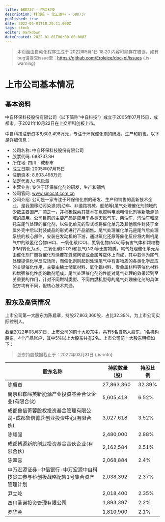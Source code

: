 ```yaml
---
title: 688737 - 中自科技
description: 科创板 - 化工原料 - 688737
published: true
date: 2022-05-01T18:20:11.000Z
tags: stock
editor: markdown
dateCreated: 2022-01-01T00:00:00.000Z
---
```


> 本页面由自动化程序生成于 2022年5月1日 18:20
> 内容可能存在错误，如有bug请提交issue至：https://github.com/Eroleice/doc-pi/issues
{.is-warning}

# 上市公司基本情况

## 基本资料

中自环保科技股份有限公司（以下简称“中自科技”）成立于2005年07月15日，成都市。于2021年10月22日在上交所科创板上市。

中自科技注册资本8,603.498万元，专注于环保催化剂的研发，生产和销售。以下是详细信息：

- 公司名称: 中自环保科技股份有限公司
- 股票代码: 688737.SH
- 所在地: 四川 - 成都市
- 成立日期: 2005年07月15日
- 注册资本: 8,603.498万元
- 法定代表人: 陈启章
- 主营业务: 专注于环保催化剂的研发，生产和销售
- 公司官网: www.sinocat.com.cn
- 公司介绍: 公司是一家专注于环保催化剂的研发、生产和销售的高新技术企业，是我国移动污染源(机动车、非道路机械、船舶等)尾气处理催化剂领域的少数主要国产厂商之一，并积极探索其技术在氢燃料电池电催化剂等新能源领域的应用。公司目前的主要产品是应用于各类天然气车、柴油车、汽油车和摩托车尾气处理的催化剂，以催化单元的形式或将催化单元及其他器件封装于金属外壳中后以封装成品的形式进行产品销售。尾气处理催化单元是尾气后处理系统的核心部件，安装在发动机的下游，通过氧化还原等催化反应将内燃机尾气中的碳氢化合物(HC)、一氧化碳(CO)、氮氧化物(NOx)等有害气体和颗粒物(PM)转化为水、二氧化碳(CO2)和氮气(N2)等无害物质。尾气处理催化单元系由催化剂厂商将催化剂涂覆在蜂窝陶瓷或金属等载体上而成，其中载体为尾气处理提供化学反应场所，而催化剂则起到处理尾气中有害物质的各类化学反应的关键催化作用，主要由稀土储氧材料、氧化铝材料、贵金属材料等催化材料和增强催化性能的助剂组成。尾气处理催化剂的性能对尾气处理的效果起到至关重要的作用，针对不同燃料类型、不同内燃机型号的尾气处理催化剂的具体配方均有不同，但核心技术共通。


## 股东及高管情况

上市公司第一大股东为陈启章，持股27,863,360股，占比32.39%，为上市公司实际控制人。

截至2022年03月31日，上市公司的前十大股东中，共有5名自然人股东，1名机构股东，4个产品账户，其中5%以上大股东共有2名。上市公司前十大股东明细如下：

> 股东持股数据截止于：2022年03月31日
{.is-info}

| 股东名称 | 持股数量（股） | 持股比例 |
| --- | --- | --- |
| 陈启章 | 27,863,360 | 32.39% |
| 南京银鞍岭英新能源产业投资基金合伙企业(有限合伙) | 5,605,418 | 6.52% |
| 成都鲁信菁蓉股权投资基金管理有限公司-成都鲁信菁蓉创业投资中心(有限合伙) | 3,027,618 | 3.52% |
| 陈耀强 | 2,480,000 | 2.88% |
| 成都博源新航创业投资基金合伙企业(有限合伙) | 2,162,584 | 2.51% |
| 陈翠容 | 2,068,884 | 2.4% |
| 申万宏源证券-中信银行-申万宏源中自科技员工参与科创板战略配售1号集合资产管理计划 | 2,038,392 | 2.37% |
| 尹立屹 | 2,018,400 | 2.35% |
| 四川圣诺投资管理有限公司 | 1,893,397 | 2.2% |
| 罗华金 | 1,810,900 | 2.1% |




